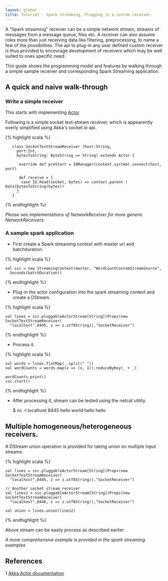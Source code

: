 ```yaml
---
layout: global
title: Tutorial - Spark streaming, Plugging in a custom receiver.
---
```


A "Spark streaming" receiver can be a simple network stream, streams of messages from a message queue, files etc. A receiver can also assume roles more than just receiving data like filtering, preprocessing, to name a few of the possibilities. The api to plug-in any user defined custom receiver is thus provided to encourage development of receivers which may be well suited to ones specific need.

This guide shows the programming model and features by walking through a simple sample receiver and corresponding Spark Streaming application.


## A quick and naive walk-through

### Write a simple receiver

This starts with implementing [Actor](#References)

Following is a simple socket text-stream receiver, which is appearently overly simplified using Akka's socket.io api.

{% highlight scala %}

       class SocketTextStreamReceiver (host:String,
         port:Int,
         bytesToString: ByteString => String) extends Actor {

          override def preStart = IOManager(context.system).connect(host, port)

          def receive = {
           case IO.Read(socket, bytes) => context.parent ! Data(bytesToString(bytes))
         }
       }


{% endhighlight %}


_Please see implementations of NetworkReceiver for more generic NetworkReceivers._

### A sample spark application

* First create a Spark streaming context with master url and batchduration.

{% highlight scala %}

    val ssc = new StreamingContext(master, "WordCountCustomStreamSource",
      Seconds(batchDuration))

{% endhighlight %}

* Plug-in the actor configuration into the spark streaming context and create a DStream.

{% highlight scala %}

    val lines = ssc.pluggableActorStream[String](Props(new SocketTextStreamReceiver(
      "localhost",8445, z => z.utf8String)),"SocketReceiver")

{% endhighlight %}

* Process it.

{% highlight scala %}

    val words = lines.flatMap(_.split(" "))
    val wordCounts = words.map(x => (x, 1)).reduceByKey(_ + _)

    wordCounts.print()
    ssc.start()


{% endhighlight %}

* After processing it, stream can be tested using the netcat utility.

     $ nc -l localhost 8445
     hello world
     hello hello


## Multiple homogeneous/heterogeneous receivers.

A DStream union operation is provided for taking union on multiple input streams.

{% highlight scala %}

    val lines = ssc.pluggableActorStream[String](Props(new SocketTextStreamReceiver(
      "localhost",8445, z => z.utf8String)),"SocketReceiver")

    // Another socket stream receiver
    val lines2 = ssc.pluggableActorStream[String](Props(new SocketTextStreamReceiver(
      "localhost",8446, z => z.utf8String)),"SocketReceiver")

    val union = lines.union(lines2)

{% endhighlight %}

Above stream can be easily process as described earlier.

_A more comprehensive example is provided in the spark streaming examples_

## References

1.[Akka Actor documentation](http://doc.akka.io/docs/akka/2.0.5/scala/actors.html)
